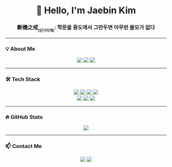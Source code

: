 <h1 align="center">👋 Hello, I'm Jaebin Kim</h1>
<h3 align="center">斷機之戒<sub><sub>(단기지계)</sub></sub>: 학문을 중도에서 그만두면 아무런 쓸모가 없다</h3>

<!-- https://simpleicons.org -->
<!-- https://img.shields.io/badge/[이름]-[배경색]?style=for-the-badge&logo=[슬러그]&logoColor=[글씨색] -->

---

### 💡 **About Me**

<p align="center">
  <a href="https://jaebinary.github.io/about">
    <img src="https://img.shields.io/badge/GitHubPages-222222?style=for-the-badge&logo=github&logoColor=white"/></a>
  <a href="https://velog.io/@jaebinary/about">
    <img src="https://img.shields.io/badge/Velog-20C997?style=for-the-badge&logo=velog&logoColor=white"/></a>
  <a href="https://jaebinary.tistory.com">
    <img src="https://img.shields.io/badge/Tistory-FF5A4A?style=for-the-badge&logo=tistory&logoColor=white"/></a>
</p>

---

### 🛠 **Tech Stack**

<p align="center">
  <a href="https://docs.python.org/3.13/tutorial/index.html">
    <img src="https://img.shields.io/badge/Python-3776AB?style=for-the-badge&logo=python&logoColor=white"/></a>
  <a href="https://selenium-python.readthedocs.io/installation.html">
    <img src="https://img.shields.io/badge/Selenium-43B02A?style=for-the-badge&logo=selenium&logoColor=white"/></a>
  <a href="https://pandas.pydata.org/docs/index.html">
    <img src="https://img.shields.io/badge/pandas-150458?style=for-the-badge&logo=pandas&logoColor=white"/></a>
  <a href="https://docs.opencv.org/4.x/d6/d00/tutorial_py_root.html">
    <img src="https://img.shields.io/badge/OpenCV-5C3EE8?style=for-the-badge&logo=opencv&logoColor=white"/></a>

  <br>

  <a href="https://devdocs.io/c">
    <img src="https://img.shields.io/badge/ANSI C-00599C?style=for-the-badge&logo=c&logoColor=white"/></a>
  <a href="https://docs.arduino.cc/language-reference">
    <img src="https://img.shields.io/badge/Arduino-00979D?style=for-the-badge&logo=arduino&logoColor=white"/></a>
  <a href="https://www.st.com/en/evaluation-tools/stm32-nucleo-boards/documentation.html">
    <img src="https://img.shields.io/badge/STMicroelectronics-03234B?style=for-the-badge&logo=stmicroelectronics&logoColor=white"/></a>
</p>

---

### 🔥 **GitHub Stats**

<!-- https://github.com/anuraghazra/github-readme-stats -->

<div align="center">
  <img src="https://github-readme-stats.vercel.app/api?username=JaeBinary&show_icons=true&theme=codeSTACKr"/>
</div>

---

### 📫 **Contact Me**

<p align="center">
  <a href="mailto:jaebin0815@gmail.com">
    <img src="https://img.shields.io/badge/Gmail-EA4335?style=for-the-badge&logo=gmail&logoColor=white"/></a>
  <a href="mailto:jaebin0815@naver.com">
    <img src="https://img.shields.io/badge/Naver-03C75A?style=for-the-badge&logo=naver&logoColor=white"/></a>
</p>

